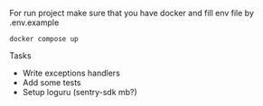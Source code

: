 For run project make sure that you have docker
and fill env file by .env.example

`docker compose up`




Tasks
  - Write exceptions handlers
  - Add some tests
  - Setup loguru (sentry-sdk mb?)


